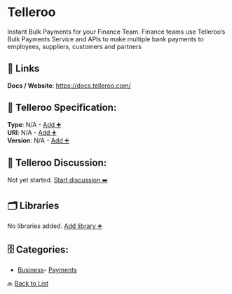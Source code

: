 # Telleroo

Instant Bulk Payments for your Finance Team. Finance teams use Telleroo’s Bulk Payments Service and APIs to make multiple bank payments to employees, suppliers, customers and partners

##  🔗 Links
**Docs / Website**: https://docs.telleroo.com/

## 🧬 Telleroo Specification:
**Type**: N/A - [Add ➕](https://github.com/apis-list/apis-list/edit/main/apis.yaml#L19069)  
**URI**: N/A - [Add ➕](https://github.com/apis-list/apis-list/edit/main/apis.yaml#L19069)  
**Version**: N/A - [Add ➕](https://github.com/apis-list/apis-list/edit/main/apis.yaml#L19069)

## 💬 Telleroo Discussion:
Not yet started. [Start discussion ➡️](https://github.com/apis-list/apis-list/discussions/new)

## 🗂️ Libraries

No libraries added. [Add library ➕](https://github.com/apis-list/apis-list/edit/main/apis.yaml#L19069)    


## 🗄️ Categories:
- [Business](https://github.com/apis-list/apis-list#business-)- [Payments](https://github.com/apis-list/apis-list#payments-)

🔙  [Back to List](https://github.com/apis-list/apis-list)
